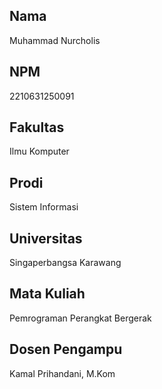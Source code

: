 ## Nama
Muhammad Nurcholis

## NPM
2210631250091

## Fakultas
Ilmu Komputer

## Prodi
Sistem Informasi

## Universitas
Singaperbangsa Karawang

## Mata Kuliah
Pemrograman Perangkat Bergerak

## Dosen Pengampu
Kamal Prihandani, M.Kom
